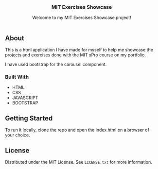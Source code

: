 <!-- PROJECT LOGO -->
<br />
<div align="center">

  <h3 align="center">MIT Exercises Showcase</h3>

  <p align="center">
    Welcome to my MIT Exercises Showcase project!
    <br />
    <br />
  </p>
</div>



<!-- ABOUT THE PROJECT -->
## About


This is a html application I have made for myself to help me showcase the projects and exercises done with the MIT xPro course on my portfolio.

I have used bootstrap for the carousel component.


### Built With


* HTML
* CSS
* JAVASCRIPT
* BOOTSTRAP


<!-- GETTING STARTED -->
## Getting Started

To run it locally, clone the repo and open the index.html on a browser of your choice.


<!-- LICENSE -->
## License

Distributed under the MIT License. See `LICENSE.txt` for more information.


